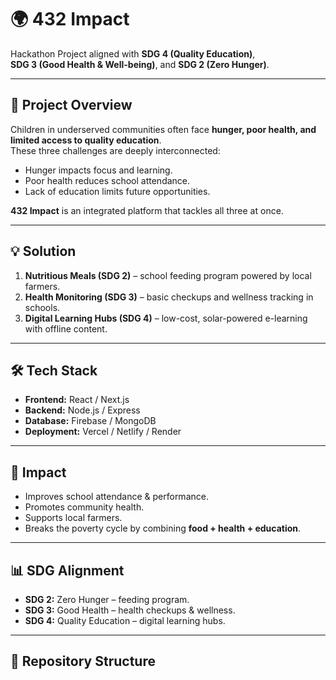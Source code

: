 # 🌍 432 Impact

Hackathon Project aligned with **SDG 4 (Quality Education)**,  
**SDG 3 (Good Health & Well-being)**, and **SDG 2 (Zero Hunger)**.

---

## 🚀 Project Overview
Children in underserved communities often face **hunger, poor health, and limited access to quality education**.  
These three challenges are deeply interconnected:  
- Hunger impacts focus and learning.  
- Poor health reduces school attendance.  
- Lack of education limits future opportunities.  

**432 Impact** is an integrated platform that tackles all three at once.

---

## 💡 Solution
1. **Nutritious Meals (SDG 2)** – school feeding program powered by local farmers.  
2. **Health Monitoring (SDG 3)** – basic checkups and wellness tracking in schools.  
3. **Digital Learning Hubs (SDG 4)** – low-cost, solar-powered e-learning with offline content.  

---

## 🛠️ Tech Stack
- **Frontend:** React / Next.js  
- **Backend:** Node.js / Express  
- **Database:** Firebase / MongoDB  
- **Deployment:** Vercel / Netlify / Render  

---

## 🌱 Impact
- Improves school attendance & performance.  
- Promotes community health.  
- Supports local farmers.  
- Breaks the poverty cycle by combining **food + health + education**.  

---

## 📊 SDG Alignment
- **SDG 2:** Zero Hunger – feeding program.  
- **SDG 3:** Good Health – health checkups & wellness.  
- **SDG 4:** Quality Education – digital learning hubs.  

---

## 📂 Repository Structure
